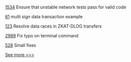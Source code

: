 
[1534](https://github.com/hyperledger/iroha/pull/1534) Ensure that unstable network tests pass for valid code

[61](https://github.com/hyperledger-labs/orion-sdk-go/pull/61) multi sign data transaction example

[123](https://github.com/hyperledger-labs/fabric-token-sdk/pull/123) Resolve data races in ZKAT-DLOG transfers

[2989](https://github.com/hyperledger/fabric/pull/2989) Fix typo on terminal command 

[528](https://github.com/hyperledger-labs/solang/pull/528) Small fixes


[See more >>>](https://start-here.hyperledger.org/pull-requests)
